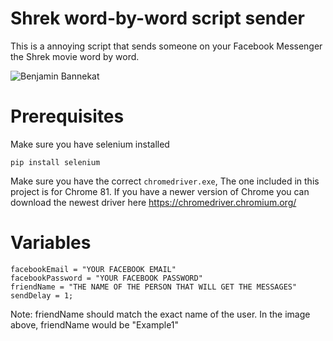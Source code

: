 # Shrek word-by-word script sender
This is a annoying script that sends someone on your Facebook Messenger the Shrek movie word by word.

![Benjamin Bannekat](https://i.imgur.com/7HVvmhC.jpg)
# Prerequisites
Make sure you have selenium installed

``pip install selenium``

Make sure you have the correct ``chromedriver.exe``, The one included in this project is for Chrome 81. If you have a
newer version of Chrome you can download the newest driver here https://chromedriver.chromium.org/

# Variables

```
facebookEmail = "YOUR FACEBOOK EMAIL"
facebookPassword = "YOUR FACEBOOK PASSWORD"
friendName = "THE NAME OF THE PERSON THAT WILL GET THE MESSAGES"
sendDelay = 1;
```
Note: friendName should match the exact name of the user. In the image above, friendName would be "Example1"
